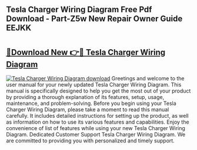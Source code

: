 ## Tesla Charger Wiring Diagram Free Pdf Download - Part-Z5w New Repair Owner Guide EEJKK

# <h2><a href="http://dfrzkng.blite.top/?on=Tesla+Charger+Wiring+Diagram">🔗Download New 👉🔴 Tesla Charger Wiring Diagram</a></h2>

[![Tesla Charger Wiring Diagram download](https://i.imgur.com/lujVjoI.png)](http://dfrzkng.blite.top/?on=Tesla+Charger+Wiring+Diagram)
Greetings and welcome to the user manual for your newly updated Tesla Charger Wiring Diagram. This manual is specifically designed to help you get the most out of your product by providing a thorough explanation of its features, setup, usage, maintenance, and problem-solving. Before you begin using your Tesla Charger Wiring Diagram, please take a moment to read this manual carefully. It includes detailed instructions for setting up the product, as well as information on how to use its various features and capabilities. Enjoy the convenience of list of features while using your new Tesla Charger Wiring Diagram. Dedicated Customer Support Tesla Charger Wiring Diagram. We are committed to providing you with personalized and timely support.

